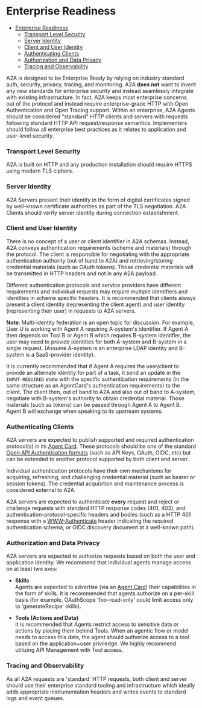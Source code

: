 # Enterprise Readiness

<!-- TOC -->

- [Enterprise Readiness](#enterprise-readiness)
    - [Transport Level Security](#transport-level-security)
    - [Server Identity](#server-identity)
    - [Client and User Identity](#client-and-user-identity)
    - [Authenticating Clients](#authenticating-clients)
    - [Authorization and Data Privacy](#authorization-and-data-privacy)
    - [Tracing and Observability](#tracing-and-observability)

<!-- /TOC -->

A2A is designed to be Enterprise Ready by relying on industry standard auth, security, privacy, tracing, and monitoring. A2A **does not** want to invent any new standards for enterprise security and instead seamlessly integrate with existing infrastructure. In fact, A2A keeps most enterprise concerns out of the protocol and instead require enterprise-grade HTTP with Open Authentication and Open Tracing support.
Within an enterprise, A2A Agents should be considered "standard" HTTP clients and servers with requests following standard HTTP API request/response semantics. Implementers should follow all enterprise best practices as it relates to application and user-level security. 

### Transport Level Security
A2A is built on HTTP and any production installation should require HTTPS using modern TLS ciphers. 

### Server Identity
A2A Servers present their identity in the form of digital certificates signed by well-known certificate authorities as part of the TLS negotiation. A2A Clients should verify server identity during connection establishment.

### Client and User Identity
There is no concept of a user or client identifier in A2A schemas. Instead, A2A conveys authentication requirements (scheme and materials) through the protocol. The client is responsible for negotiating with the appropriate authentication authority (out of band to A2A) and retrieving/storing credential materials (such as OAuth tokens). Those credential materials will be transmitted in HTTP headers and not in any A2A payload.

Different authentication protocols and service providers have different requirements and individual requests may require multiple identifiers and identities in scheme specific headers. It is recommended that clients always present a client identity (representing the client agent) and user identity (representing their user) in requests to A2A servers.

**Note**: Multi-identity federation is an open topic for discussion. For example, User U is working with Agent A requiring A-system's identifier. If Agent A then depends on Tool B or Agent B which requires B-system identifier, the user may need to provide identities for both A-system and B-system in a single request. (Assume A-system is an enterprise LDAP identity and B-system is a SaaS-provider identity).

It is currently recommended that if Agent A requires the user/client to provide an alternate identity for part of a task, it send an update in the `INPUT-REQUIRED` state with the specific authentication requirements (in the same structure as an AgentCard's authentication requirements) to the client. The client then, out of band to A2A and also out of band to A-system, negotiate with B-system's authority to obtain credential material. Those materials (such as tokens) can be passed through Agent A to Agent B. Agent B will exchange when speaking to its upstream systems.

### Authenticating Clients
A2A servers are expected to publish supported and required authentication protocol(s) in its [Agent Card](../documentation.md#agent-card). These protocols should be one of the standard [Open API Authentication formats](https://swagger.io/docs/specification/v3_0/authentication/) (such as API Keys, OAuth, OIDC, etc) but can be extended to another protocol supported by both client and server.

Individual authentication protocols have their own mechanisms for acquiring, refreshing, and challenging credential material (such as bearer or session tokens). The credential acquisition and maintenance process is considered external to A2A. 

A2A servers are expected to authenticate **every** request and reject or challenge requests with standard HTTP response codes (401, 403), and authentication-protocol-specific headers and bodies (such as a HTTP 401 response with a [WWW-Authenticate](https://developer.mozilla.org/en-US/docs/Web/HTTP/Headers/WWW-Authenticate) header indicating the required authentication schema, or OIDC discovery document at a well-known path). 

### Authorization and Data Privacy
A2A servers are expected to authorize requests based on both the user and application identity. We recommend that individual agents manage access on at least two axes:

* **Skills**    
Agents are expected to advertise (via an [Agent Card](../documentation.md#agent-card)) their capabilities in the form of skills. It is recommended that agents authorize on a per-skill basis (for example, OAuthScope 'foo-read-only' could limit access only to 'generateRecipe' skills).

* **Tools (Actions and Data)**  
It is recommended that Agents restrict access to sensitive data or actions by placing them behind Tools. When an agentic flow or model needs to access this data, the agent should authorize access to a tool based on the application+user priviledge. We highly recommend utilizing API Management with Tool access. 

### Tracing and Observability

As all A2A requests are 'standard' HTTP requests, both client and server should use their enterprise standard tooling and infrastructure which ideally adds appropriate instrumentation headers and writes events to standard logs and event queues. 
